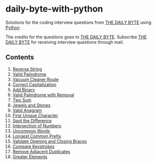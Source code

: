 # daily-byte-with-python
Solutions for the coding interview questions from [THE DAILY BYTE](https://thedailybyte.dev/) using [Python](https://www.python.org/)

The credits for the questions goes to [THE DAILY BYTE](https://thedailybyte.dev/). Subscribe [THE DAILY BYTE](https://thedailybyte.dev/) for receiving interview questions through mail.

## Contents
1. [Reverse String](solutions/reverse_string.md)
2. [Valid Palindrome](solutions/valid_palindrome.md)
3. [Vacuum Cleaner Route](solutions/vacuum_cleaner_route.md)
4. [Correct Capitalization](solutions/correct_capitalization.md)
5. [Add Binary](solutions/add_binary.md)
6. [Valid Palindrome with Removal](solutions/valid_palindrome_with_removal.md)
7. [Two Sum](solutions/two_sum.md)
8. [Jewels and Stones](solutions/jewels_and_stones.md)
9. [Valid Anagram](solutions/valid_anagram.md)
10. [First Unique Character](solutions/first_unique_character.md)
11. [Spot the Difference](solutions/spot_the_difference.md)
12. [Intersection of Numbers](solutions/intersection_of_numbers.md)
13. [Uncommon Words](solutions/uncommon_words.md)
14. [Longest Common Prefix](solutions/longest_common_prefix.md)
15. [Validate Opening and Closing Braces](solutions/validate_opening_and_closing_braces.md)
16. [Compare Keystrokes](solutions/compare_keystrokes.md)
17. [Remove Adjacent Duplicates](solutions/remove_adjacent_duplicates.md)
18. [Greater Elements](solutions/greater_elements.md)
